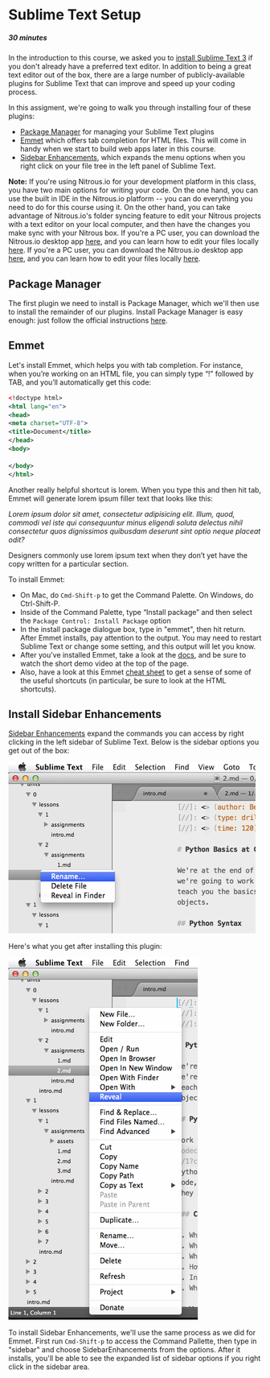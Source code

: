 [//]: <> (time: 30)
[//]: <> (type: task)
[//]: <> (author: Benjamin E White)

#  Sublime Text Setup
##### 30 minutes

In the introduction to this course, we asked you to [install Sublime Text 3](http://www.sublimetext.com/3) if you don't already have a preferred text editor. In addition to being a great text editor out of the box, there are a large number of publicly-available plugins for Sublime Text that can improve and speed up your coding process. 

In this assigment, we're going to walk you through installing four of these plugins:

*   [Package Manager](https://sublime.wbond.net/installation) for managing your Sublime Text plugins
*   [Emmet](https://github.com/sergeche/emmet-sublime) which offers tab completion for HTML files. This will come in handy when we start to build web apps later in this course. 
*   [Sidebar Enhancements](https://github.com/titoBouzout/SideBarEnhancements), which expands the menu options when you right click on your file tree in the left panel of Sublime Text. 

<note>**Note:** If you're using Nitrous.io for your development platform in this class, you have two main options for writing your code. On the one hand, you can use the built in IDE in the Nitrous.io platform -- you can do everything you need to do for this course using it. On the other hand, you can take advantage of Nitrous.io's folder syncing feature to edit your Nitrous projects with a text editor on your local computer, and then have the changes you make sync with your Nitrous box. If you're a PC user, you can download the Nitrous.io desktop app [here](https://www.nitrous.io/desktop#windows), and you can learn how to edit your files locally [here](http://help.nitrous.io/nitrous-desktop-win/#file-sync).  If you're a PC user, you can download the Nitrous.io desktop app [here](https://www.nitrous.io/desktop#mac), and you can learn how to edit your files locally [here](http://help.nitrous.io/nitrous-desktop/#file-sync).</note>

## Package Manager

The first plugin we need to install is Package Manager, which we'll then use to install the remainder of our plugins. Install Package Manager is easy enough: just follow the official instructions [here](https://sublime.wbond.net/installation#st3).

## Emmet 

Let's install Emmet, which helps you with tab completion. For instance, when you’re working on an HTML file, you can simply type “!” followed by TAB, and you’ll automatically get this code:

```xml
<!doctype html>
<html lang="en">
<head>
<meta charset="UTF-8">
<title>Document</title>
</head>
<body>
 
</body>
</html>
```

Another really helpful shortcut is lorem. When you type this and then hit tab, Emmet will generate lorem ipsum filler text that looks like this:

*Lorem ipsum dolor sit amet, consectetur adipisicing elit. Illum, quod, commodi vel iste qui consequuntur minus eligendi soluta delectus nihil consectetur quos dignissimos quibusdam deserunt sint optio neque placeat odit?*

Designers commonly use lorem ipsum text when they don’t yet have the copy written for a particular section.

To install Emmet:

-   On Mac, do `Cmd-Shift-p` to get the Command Palette. On Windows, do Ctrl-Shift-P.
-   Inside of the Command Palette, type “Install package” and then select the `Package Control: Install Package` option
-   In the install package dialogue box, type in "emmet", then hit return. After Emmet installs, pay attention to the output. You may need to restart Sublime Text or change some setting, and this output will let you know.
-   After you’ve installed Emmet, take a look at the [docs](http://docs.emmet.io/), and be sure to watch the short demo video at the top of the page. 
-   Also, have a look at this Emmet [cheat sheet](http://docs.emmet.io/cheat-sheet/) to get a sense of some of the useful shortcuts (in particular, be sure to look at the HTML shortcuts). 

## Install Sidebar Enhancements

[Sidebar Enhancements](https://github.com/titoBouzout/SideBarEnhancements)
expand the commands you can access by right clicking in the left sidebar of Sublime Text. Below is the sidebar options you get out of the box:

![standard sidebar](standard-sidebar.png)

Here's what you get after installing this plugin:

![enhanced sidebar](enhanced-sidebar.png)

To install Sidebar Enhancements, we'll use the same process as we did for Emmet. First run `Cmd-Shift-p` to access the Command Pallette, then type in "sidebar" and choose SidebarEnhancements from the options. After it installs, you'll be able to see the expanded list of sidebar options if you right click in the sidebar area.




